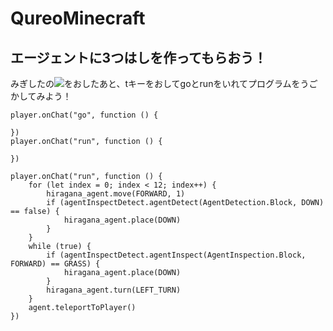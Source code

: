 # QureoMinecraft

## エージェントに3つはしを作ってもらおう！

みぎしたの![](https://raw.githubusercontent.com/camp-minecraft/TechkidsCampTutorial/master/images/playbutton.png)をおしたあと、tキーをおしてgoとrunをいれてプログラムをうごかしてみよう！

```template
player.onChat("go", function () {

})
player.onChat("run", function () {

})
```

```ghost
player.onChat("run", function () {
    for (let index = 0; index < 12; index++) {
        hiragana_agent.move(FORWARD, 1)
        if (agentInspectDetect.agentDetect(AgentDetection.Block, DOWN) == false) {
            hiragana_agent.place(DOWN)
        }
    }
    while (true) {
        if (agentInspectDetect.agentInspect(AgentInspection.Block, FORWARD) == GRASS) {
            hiragana_agent.place(DOWN)
        }
        hiragana_agent.turn(LEFT_TURN)
    }
    agent.teleportToPlayer()
})

```